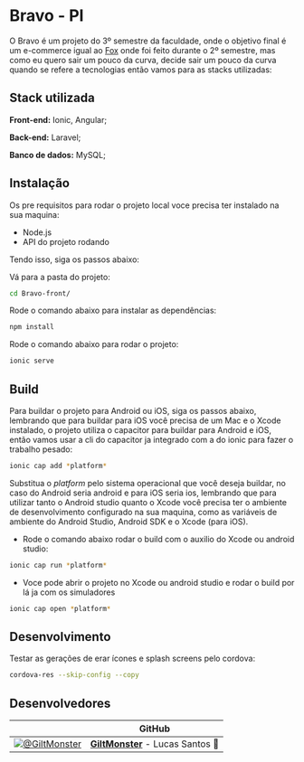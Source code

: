 # Bravo - PI

O Bravo é um projeto do 3º semestre da faculdade, onde o objetivo final é um e-commerce igual ao [Fox](https://github.com/GiltMonster/Fox_PI) onde foi feito durante o 2º semestre, mas como eu quero sair um pouco da curva, decide sair um pouco da curva quando se refere a tecnologias então vamos para as stacks utilizadas:

## Stack utilizada

**Front-end:** Ionic, Angular;

**Back-end:** Laravel;

**Banco de dados:** MySQL;

## Instalação

Os pre requisitos para rodar o projeto local voce precisa ter instalado na sua maquina:

- Node.js
- API do projeto rodando

Tendo isso, siga os passos abaixo:

Vá para a pasta do projeto:

```bash
cd Bravo-front/
```

Rode o comando abaixo para instalar as dependências:

```bash
npm install
```

Rode o comando abaixo para rodar o projeto:

```bash
ionic serve
```

## Build

Para buildar o projeto para Android ou iOS, siga os passos abaixo, lembrando que para buildar para iOS você precisa de um Mac e o Xcode instalado, o projeto utiliza o capacitor para buildar para Android e iOS, então vamos usar a cli do capacitor ja integrado com a do ionic para fazer o trabalho pesado:

```bash
ionic cap add *platform*
```

Substitua o *platform* pelo sistema operacional que você deseja buildar, no caso do Android seria android e para iOS seria ios, lembrando que para utilizar tanto o Android studio quanto o Xcode você precisa ter o ambiente de desenvolvimento configurado na sua maquina, como as variáveis de ambiente do Android Studio, Android SDK e o Xcode (para iOS).

- Rode o comando abaixo rodar o build com o auxilio do Xcode ou android studio:

```bash
ionic cap run *platform*
```

- Voce pode abrir o projeto no Xcode ou android studio e rodar o build por lá ja com os simuladores

```bash
ionic cap open *platform*
```

## Desenvolvimento


Testar as gerações de erar ícones e splash screens pelo cordova:

```bash
cordova-res --skip-config --copy
```

## Desenvolvedores

|          |               **GitHub**             |
|----------------|-----------------------------|
| [![@GiltMonster](https://avatars.githubusercontent.com/u/71074779?s=64&v=4)](https://github.com/GiltMonster)   |      [**GiltMonster**](https://github.com/GiltMonster) - Lucas Santos 🚁
